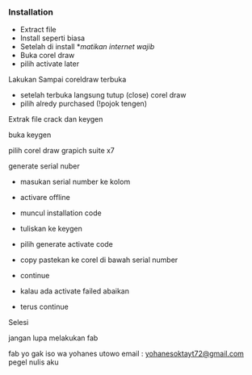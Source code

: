 ### Installation
* Extract file
* Install seperti biasa
* Setelah di install **matikan internet wajib*
* Buka corel draw 
* pilih activate later

Lakukan Sampai coreldraw terbuka

* setelah terbuka langsung tutup (close) corel draw
* pilih alredy purchased (!pojok tengen)

Extrak file crack dan keygen

buka keygen

pilih corel draw grapich suite x7

generate serial nuber

* masukan serial number ke kolom
* activare offline
* muncul installation code
* tuliskan ke keygen 
* pilih generate activate code
* copy pastekan ke corel di bawah serial number
* continue

* kalau ada activate failed abaikan
* terus continue

Selesi 

jangan lupa melakukan fab 

fab yo gak iso wa yohanes utowo email : yohanesoktayt72@gmail.com pegel nulis aku



